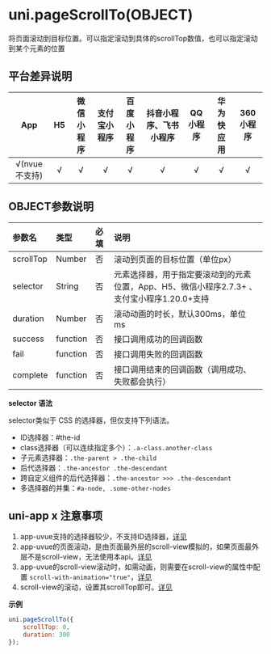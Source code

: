 # uni.pageScrollTo(OBJECT)

将页面滚动到目标位置。可以指定滚动到具体的scrollTop数值，也可以指定滚动到某个元素的位置

## 平台差异说明

|App|H5|微信小程序|支付宝小程序|百度小程序|抖音小程序、飞书小程序|QQ小程序|华为快应用|360小程序|
|:-:|:-:|:-:|:-:|:-:|:-:|:-:|:-:|:-:|
|√(nvue不支持)|√|√|√|√|√|√|√|√|

<!-- UNIAPPAPIJSON.pageScrollTo.compatibility -->

## OBJECT参数说明

|参数名		|类型		|必填	|说明														|
|:-			|:-			|:-		|:-															|
|scrollTop	|Number		|否		|滚动到页面的目标位置（单位px）								|
|selector	|String		|否		|元素选择器，用于指定要滚动到的元素位置，App、H5、微信小程序2.7.3+ 、支付宝小程序1.20.0+支持|
|duration	|Number		|否		|滚动动画的时长，默认300ms，单位 ms							|
|success	|function	|否		|接口调用成功的回调函数										|
|fail		|function	|否		|接口调用失败的回调函数										|
|complete	|function	|否		|接口调用结束的回调函数（调用成功、失败都会执行）			|

<!-- UNIAPPAPIJSON.pageScrollTo.param -->

**selector 语法**

selector类似于 CSS 的选择器，但仅支持下列语法。

- ID选择器：#the-id
- class选择器（可以连续指定多个）：`.a-class.another-class`
- 子元素选择器：`.the-parent > .the-child`
- 后代选择器：`.the-ancestor .the-descendant`
- 跨自定义组件的后代选择器：`.the-ancestor >>> .the-descendant`
- 多选择器的并集：`#a-node, .some-other-nodes`

## uni-app x 注意事项

1. app-uvue支持的选择器较少，不支持ID选择器，[详见](https://doc.dcloud.net.cn/uni-app-x/css/#%E9%80%89%E6%8B%A9%E5%99%A8)
2. app-uvue的页面滚动，是由页面最外层的scroll-view模拟的，如果页面最外层不是scroll-view，无法使用本api。[详见](https://doc.dcloud.net.cn/uni-app-x/css/#pagescroll)
3. app-uvue的scroll-view滚动时，如需动画，则需要在scroll-view的属性中配置 `scroll-with-animation="true"`，[详见](/component/scroll-view.md)
4. scroll-view的滚动，设置其scrollTop即可。[详见](/component/scroll-view.md)

**示例**

```javascript
uni.pageScrollTo({
	scrollTop: 0,
	duration: 300
});
```
